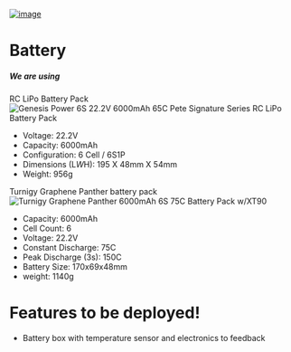 [![image](https://user-images.githubusercontent.com/34621440/94373930-5ab4e680-00ce-11eb-9140-2131acbb4592.png)](https://utkarshcrazy.github.io/hyperloop/)
# Battery
##### We are using
RC LiPo Battery Pack 
![Genesis Power 6S 22.2V 6000mAh 65C Pete Signature Series RC LiPo Battery Pack](https://user-images.githubusercontent.com/34621440/84537759-649d1000-acbe-11ea-97ec-34a9fa4efbd8.png)
 - Voltage: 22.2V
 - Capacity: 6000mAh
 - Configuration: 6 Cell / 6S1P
 - Dimensions (L*W*H): 195 X 48mm X 54mm
 - Weight: 956g

Turnigy Graphene Panther battery pack
![Turnigy Graphene Panther 6000mAh 6S 75C Battery Pack w/XT90](https://user-images.githubusercontent.com/34621440/84537975-c78ea700-acbe-11ea-96aa-c92b86742ca8.png)
 - Capacity: 6000mAh
 - Cell Count: 6
 - Voltage: 22.2V
 - Constant Discharge: 75C
 - Peak Discharge (3s): 150C
 - Battery Size: 170x69x48mm
 - weight: 1140g

# Features to be deployed!
 - Battery box with temperature sensor and electronics to feedback
